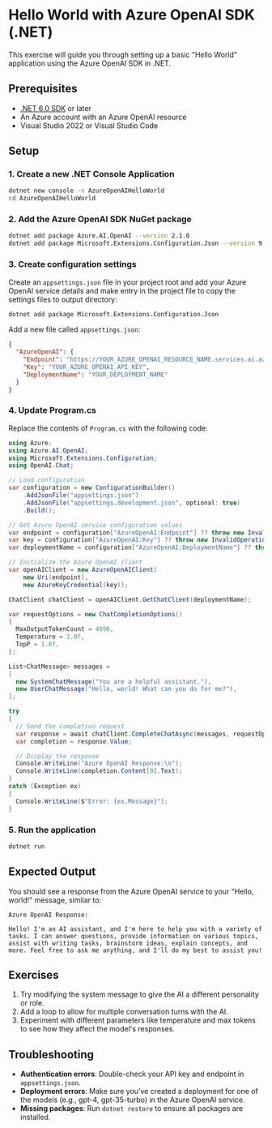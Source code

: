 # Hello World with Azure OpenAI SDK (.NET)

This exercise will guide you through setting up a basic "Hello World" application using the Azure OpenAI SDK in .NET.

## Prerequisites

- [.NET 6.0 SDK](https://dotnet.microsoft.com/download/dotnet/6.0) or later
- An Azure account with an Azure OpenAI resource
- Visual Studio 2022 or Visual Studio Code

## Setup

### 1. Create a new .NET Console Application

```bash
dotnet new console -n AzureOpenAIHelloWorld
cd AzureOpenAIHelloWorld
```

### 2. Add the Azure OpenAI SDK NuGet package

```bash
dotnet add package Azure.AI.OpenAI --version 2.1.0
dotnet add package Microsoft.Extensions.Configuration.Json --version 9.0.4
```

### 3. Create configuration settings

Create an `appsettings.json` file in your project root and add your Azure OpenAI service details and make entry in the project file to copy the settings files to output directory:

```bash
dotnet add package Microsoft.Extensions.Configuration.Json
```

Add a new file called `appsettings.json`:

```json
{
  "AzureOpenAI": {
    "Endpoint": "https://YOUR_AZURE_OPENAI_RESOURCE_NAME.services.ai.azure.com/",
    "Key": "YOUR_AZURE_OPENAI_API_KEY",
    "DeploymentName": "YOUR_DEPLOYMENT_NAME"
  }
}
```

### 4. Update Program.cs

Replace the contents of `Program.cs` with the following code:

```csharp
using Azure;
using Azure.AI.OpenAI;
using Microsoft.Extensions.Configuration;
using OpenAI.Chat;

// Load configuration
var configuration = new ConfigurationBuilder()
    .AddJsonFile("appsettings.json")
    .AddJsonFile("appsettings.development.json", optional: true)
    .Build();

// Get Azure OpenAI service configuration values
var endpoint = configuration["AzureOpenAI:Endpoint"] ?? throw new InvalidOperationException("Endpoint is not configured");
var key = configuration["AzureOpenAI:Key"] ?? throw new InvalidOperationException("API Key is not configured");
var deploymentName = configuration["AzureOpenAI:DeploymentName"] ?? throw new InvalidOperationException("Deployment name is not configured");

// Initialize the Azure OpenAI client
var openAIClient = new AzureOpenAIClient(
    new Uri(endpoint),
    new AzureKeyCredential(key));

ChatClient chatClient = openAIClient.GetChatClient(deploymentName);

var requestOptions = new ChatCompletionOptions()
{
  MaxOutputTokenCount = 4096,
  Temperature = 1.0f,
  TopP = 1.0f,
};

List<ChatMessage> messages =
[
  new SystemChatMessage("You are a helpful assistant."),
  new UserChatMessage("Hello, world! What can you do for me?"),
];

try
{
  // Send the completion request
  var response = await chatClient.CompleteChatAsync(messages, requestOptions);
  var completion = response.Value;

  // Display the response
  Console.WriteLine("Azure OpenAI Response:\n");
  Console.WriteLine(completion.Content[0].Text);
}
catch (Exception ex)
{
  Console.WriteLine($"Error: {ex.Message}");
}
```

### 5. Run the application

```bash
dotnet run
```

## Expected Output

You should see a response from the Azure OpenAI service to your "Hello, world!" message, similar to:

```
Azure OpenAI Response:

Hello! I'm an AI assistant, and I'm here to help you with a variety of tasks. I can answer questions, provide information on various topics, assist with writing tasks, brainstorm ideas, explain concepts, and more. Feel free to ask me anything, and I'll do my best to assist you!
```

## Exercises

1. Try modifying the system message to give the AI a different personality or role.
2. Add a loop to allow for multiple conversation turns with the AI.
3. Experiment with different parameters like temperature and max tokens to see how they affect the model's responses.

## Troubleshooting

- **Authentication errors**: Double-check your API key and endpoint in `appsettings.json`.
- **Deployment errors**: Make sure you've created a deployment for one of the models (e.g., gpt-4, gpt-35-turbo) in the Azure OpenAI service.
- **Missing packages**: Run `dotnet restore` to ensure all packages are installed.